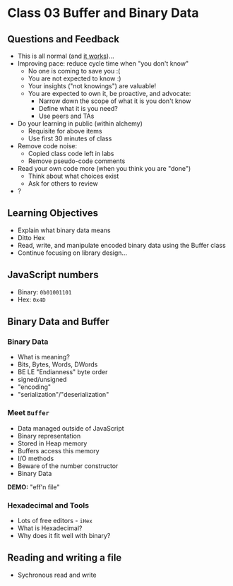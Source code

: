 # Class 03 Buffer and Binary Data

## Questions and Feedback

* This is all normal (and [it works](grads.png))...
* Improving pace: reduce cycle time when "you don't know"
    * No one is coming to save you :(
    * You are not expected to know :)
    * Your insights ("not knowings") are valuable!
    * You are expected to own it, be proactive, and advocate:
        * Narrow down the scope of what it is you don't know
        * Define what it is you need?
        * Use peers and TAs
* Do your learning in public (within alchemy)
    * Requisite for above items
    * Use first 30 minutes of class
* Remove code noise:
    * Copied class code left in labs
    * Remove pseudo-code comments
* Read your own code more (when you think you are "done")
    * Think about what choices exist
    * Ask for others to review
* ?

## Learning Objectives

* Explain what binary data means
* Ditto Hex
* Read, write, and manipulate encoded binary data using the Buffer class
* Continue focusing on library design...

## JavaScript numbers

* Binary: `0b01001101`
* Hex: `0x4D`

## Binary Data and Buffer

### Binary Data

* What is meaning?
* Bits, Bytes, Words, DWords
* BE LE "Endianness" byte order
* signed/unsigned
* "encoding"
* "serialization"/"deserialization"

### Meet `Buffer`

* Data managed outside of JavaScript
* Binary representation
* Stored in Heap memory
* Buffers access this memory
* I/O methods
* Beware of the number constructor
* Binary Data

**DEMO:** "eff'n file"

### Hexadecimal and Tools

* Lots of free editors - `iHex`
* What is Hexadecimal?
* Why does it fit well with binary?

## Reading and writing a file

* Sychronous read and write
